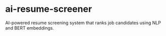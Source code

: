# ai-resume-screener
AI-powered resume screening system that ranks job candidates using NLP and BERT embeddings.
